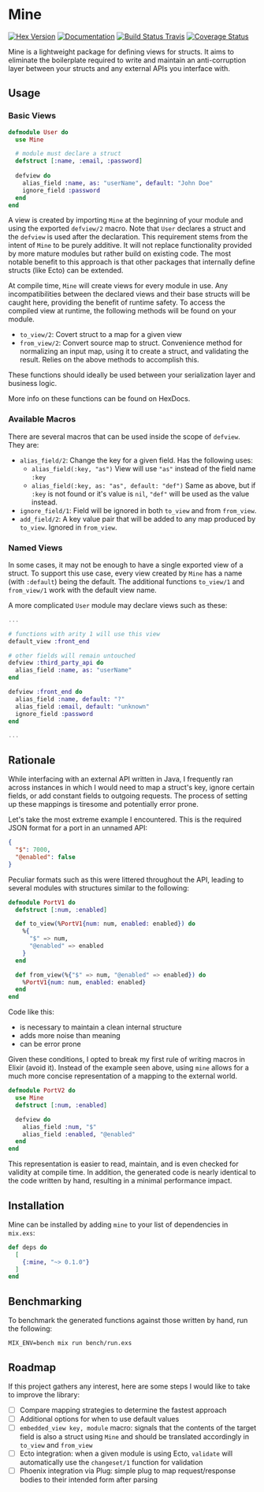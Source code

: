 # Mine

[![Hex Version](https://img.shields.io/hexpm/v/mine.svg)](https://hex.pm/packages/mine) 
[![Documentation](https://img.shields.io/badge/docs-hexpm-blue.svg)](https://hexdocs.pm/mine/) 
[![Build Status Travis](https://travis-ci.com/sgilson/mine.svg?branch=master)](https://travis-ci.com/sgilson/mine) 
[![Coverage Status](https://coveralls.io/repos/github/sgilson/mine/badge.svg?branch=master)](https://coveralls.io/github/sgilson/mine?branch=master)

Mine is a lightweight package for defining views for structs. It
aims to eliminate the boilerplate required to write and maintain an 
anti-corruption layer between your structs and any external APIs you
interface with.

## Usage

### Basic Views

```elixir
defmodule User do
  use Mine

  # module must declare a struct
  defstruct [:name, :email, :password]
  
  defview do
    alias_field :name, as: "userName", default: "John Doe"
    ignore_field :password
  end
end
```

A view is created by importing `Mine` at the beginning of your module and using
the exported `defview/2` macro. Note that `User` declares a struct and the `defview`
is used after the declaration. This requirement stems from the intent of `Mine`
to be purely additive. It will not replace functionality provided by more mature
modules but rather build on existing code. The most notable benefit to this approach
is that other packages that internally define structs (like Ecto) can be extended.

At compile time, `Mine` will create views for every module in use. Any
incompatibilities between the declared views and their base structs will be caught here,
providing the benefit of runtime safety. To access the compiled view at runtime,
the following methods will be found on your module.

- `to_view/2`: Covert struct to a map for a given view
- `from_view/2`: Convert source map to struct. Convenience 
method for normalizing an input map, using it to create a struct, and validating the
result. Relies on the above methods to accomplish this.

These functions should ideally be used between your serialization layer and business logic.

More info on these functions can be found on HexDocs.

### Available Macros

There are several macros that can be used inside the scope of `defview`. They are:

- `alias_field/2`: Change the key for a given field. Has the following uses:
     - `alias_field(:key, "as")` View will use `"as"` instead of the field name `:key`
     - `alias_field(:key, as: "as", default: "def")` Same as above, but if `:key` is
     not found or it's value is `nil`, `"def"` will be used as the value instead.
- `ignore_field/1`: Field will be ignored in both `to_view` and from `from_view`.
- `add_field/2`: A key value pair that will be added to any map produced by `to_view`.
Ignored in `from_view`.

### Named Views

In some cases, it may not be enough to have a single exported view of a struct.
To support this use case, every view created by `Mine` has a name (with `:default`)
being the default. The additional functions `to_view/1` and `from_view/1` work with 
the default view name.

A more complicated `User` module may declare views such as these:

```elixir
...

# functions with arity 1 will use this view
default_view :front_end

# other fields will remain untouched
defview :third_party_api do
  alias_field :name, as: "userName"
end

defview :front_end do
  alias_field :name, default: "?"
  alias_field :email, default: "unknown"
  ignore_field :password
end

...
```

## Rationale

While interfacing with an external API written in Java, I frequently ran across 
instances in which I would need to map a struct's key, ignore certain fields, 
or add constant fields to outgoing requests. The process of setting up these mappings
is tiresome and potentially error prone.

Let's take the most extreme example I encountered. This is the required JSON format
for a port in an unnamed API:

```json
{
  "$": 7000,
  "@enabled": false
}
```

Peculiar formats such as this were littered throughout the API, leading to several
modules with structures similar to the following:

```elixir
defmodule PortV1 do
  defstruct [:num, :enabled]

  def to_view(%PortV1{num: num, enabled: enabled}) do
    %{
      "$" => num,
      "@enabled" => enabled
    }
  end

  def from_view(%{"$" => num, "@enabled" => enabled}) do
    %PortV1{num: num, enabled: enabled}
  end
end
```

Code like this:

- is necessary to maintain a clean internal structure
- adds more noise than meaning
- can be error prone

Given these conditions, I opted to break my first rule of writing macros in Elixir
(avoid it). Instead of the example seen above, using `mine` allows for a much more
concise representation of a mapping to the external world.

```elixir
defmodule PortV2 do
  use Mine
  defstruct [:num, :enabled]

  defview do
    alias_field :num, "$"
    alias_field :enabled, "@enabled"
  end
end
```

This representation is easier to read, maintain, and is even checked for validity 
at compile time. In addition, the generated code is nearly identical to the 
code written by hand, resulting in a minimal performance impact.

## Installation

Mine can be installed by adding `mine` to your list of dependencies in `mix.exs`:

```elixir
def deps do
  [
    {:mine, "~> 0.1.0"}
  ]
end
```

## Benchmarking

To benchmark the generated functions against those written by hand, run the 
following:

```shell script
MIX_ENV=bench mix run bench/run.exs
```

## Roadmap

If this project gathers any interest, here are some steps I would like to take
to improve the library:

- [ ] Compare mapping strategies to determine the fastest approach
- [ ] Additional options for when to use default values
- [ ] `embedded_view key, module` macro: signals that the contents of the target 
field is also a struct using `Mine` and should be translated accordingly in `to_view` and
`from_view`
- [ ] Ecto integration: when a given module is using Ecto, `validate` will automatically 
use the `changeset/1` function for validation
- [ ] Phoenix integration via Plug: simple plug to map request/response bodies
to their intended form after parsing
